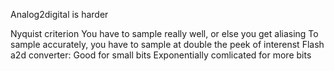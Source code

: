 Analog2digital is harder

Nyquist criterion
  You have to sample really well, or else you get aliasing
  To sample accurately, you have to sample at double the peek of interenst
Flash a2d converter:
  Good for small bits
  Exponentially comlicated for more bits

